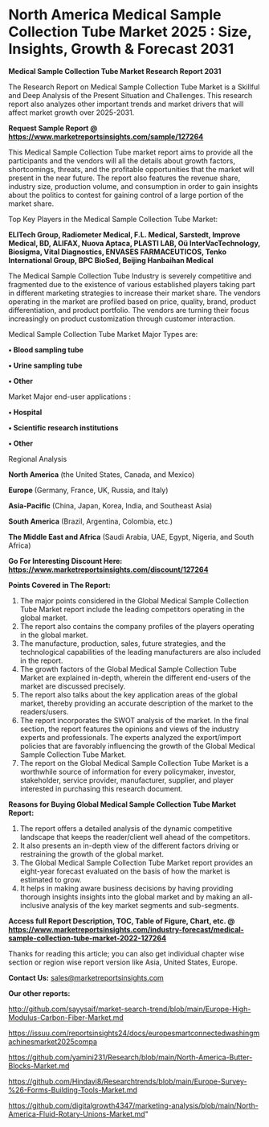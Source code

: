 # North America Medical Sample Collection Tube Market 2025 : Size, Insights, Growth & Forecast 2031

<strong>Medical Sample Collection Tube Market Research Report 2031</strong>

The Research Report on Medical Sample Collection Tube Market is a Skillful and Deep Analysis of the Present Situation and Challenges. This research report also analyzes other important trends and market drivers that will affect market growth over 2025-2031.

<strong>Request Sample Report @ <a href=https://www.marketreportsinsights.com/sample/127264>https://www.marketreportsinsights.com/sample/127264</a></strong>

This Medical Sample Collection Tube market report aims to provide all the participants and the vendors will all the details about growth factors, shortcomings, threats, and the profitable opportunities that the market will present in the near future. The report also features the revenue share, industry size, production volume, and consumption in order to gain insights about the politics to contest for gaining control of a large portion of the market share.

Top Key Players in the Medical Sample Collection Tube Market:

<strong>ELITech Group, Radiometer Medical, F.L. Medical, Sarstedt, Improve Medical, BD, ALIFAX, Nuova Aptaca, PLASTI LAB, Oü InterVacTechnology, Biosigma, Vital Diagnostics, ENVASES FARMACEUTICOS, Tenko International Group, BPC BioSed, Beijing Hanbaihan Medical</strong>

The Medical Sample Collection Tube Industry is severely competitive and fragmented due to the existence of various established players taking part in different marketing strategies to increase their market share. The vendors operating in the market are profiled based on price, quality, brand, product differentiation, and product portfolio. The vendors are turning their focus increasingly on product customization through customer interaction.

Medical Sample Collection Tube Market Major Types are:

<strong>• Blood sampling tube

• Urine sampling tube

• Other</strong>

Market Major end-user applications :

<strong>• Hospital

• Scientific research institutions

• Other</strong>

Regional Analysis

</u><strong><b>North America</b></strong> (the United States, Canada, and Mexico)

<strong><b>Europe </b></strong>(Germany, France, UK, Russia, and Italy)

<strong><b>Asia-Pacific</b></strong> (China, Japan, Korea, India, and Southeast Asia)

<strong><b>South America</b></strong> (Brazil, Argentina, Colombia, etc.)

<strong><b>The Middle East and Africa</b></strong> (Saudi Arabia, UAE, Egypt, Nigeria, and South Africa)

<strong>Go For Interesting Discount Here: <a href=https://www.marketreportsinsights.com/discount/127264>https://www.marketreportsinsights.com/discount/127264</a></strong>

<strong>Points Covered in The Report:</strong>
<ol>
  <li>The major points considered in the Global Medical Sample Collection Tube Market report include the leading competitors operating in the global market.</li>
  <li>The report also contains the company profiles of the players operating in the global market.</li>
  <li>The manufacture, production, sales, future strategies, and the technological capabilities of the leading manufacturers are also included in the report.</li>
  <li>The growth factors of the Global Medical Sample Collection Tube Market are explained in-depth, wherein the different end-users of the market are discussed precisely.</li>
  <li>The report also talks about the key application areas of the global market, thereby providing an accurate description of the market to the readers/users.</li>
  <li>The report incorporates the SWOT analysis of the market. In the final section, the report features the opinions and views of the industry experts and professionals. The experts analyzed the export/import policies that are favorably influencing the growth of the Global Medical Sample Collection Tube Market.</li>
  <li>The report on the Global Medical Sample Collection Tube Market is a worthwhile source of information for every policymaker, investor, stakeholder, service provider, manufacturer, supplier, and player interested in purchasing this research document.</li>
</ol>
<strong>Reasons for Buying Global Medical Sample Collection Tube Market Report:</strong>

<ol>
  <li>The report offers a detailed analysis of the dynamic competitive landscape that keeps the reader/client well ahead of the competitors.</li>
  <li>It also presents an in-depth view of the different factors driving or restraining the growth of the global market.</li>
  <li>The Global Medical Sample Collection Tube Market report provides an eight-year forecast evaluated on the basis of how the market is estimated to grow.</li>
  <li>It helps in making aware business decisions by having providing thorough insights insights into the global market and by making an all-inclusive analysis of the key market segments and sub-segments.</li>
</ol>
<strong>Access full Report Description, TOC, Table of Figure, Chart, etc. @ <a href=https://www.marketreportsinsights.com/industry-forecast/medical-sample-collection-tube-market-2022-127264>https://www.marketreportsinsights.com/industry-forecast/medical-sample-collection-tube-market-2022-127264</a></strong>


Thanks for reading this article; you can also get individual chapter wise section or region wise report version like Asia, United States, Europe.

<strong>Contact Us:</strong>
sales@marketreportsinsights.com

<strong>Our other reports:</strong>

<a href=http://github.com/sayysaif/market-search-trend/blob/main/Europe-High-Modulus-Carbon-Fiber-Market.md>http://github.com/sayysaif/market-search-trend/blob/main/Europe-High-Modulus-Carbon-Fiber-Market.md</a>

<a href=https://issuu.com/reportsinsights24/docs/europesmartconnectedwashingmachinesmarket2025compa>https://issuu.com/reportsinsights24/docs/europesmartconnectedwashingmachinesmarket2025compa</a>

<a href=https://github.com/yamini231/Research/blob/main/North-America-Butter-Blocks-Market.md>https://github.com/yamini231/Research/blob/main/North-America-Butter-Blocks-Market.md</a>

<a href=https://github.com/Hindavi8/Researchtrends/blob/main/Europe-Survey-%26-Forms-Building-Tools-Market.md>https://github.com/Hindavi8/Researchtrends/blob/main/Europe-Survey-%26-Forms-Building-Tools-Market.md</a>

<a href=https://github.com/digitalgrowth4347/marketing-analysis/blob/main/North-America-Fluid-Rotary-Unions-Market.md>https://github.com/digitalgrowth4347/marketing-analysis/blob/main/North-America-Fluid-Rotary-Unions-Market.md</a>"
